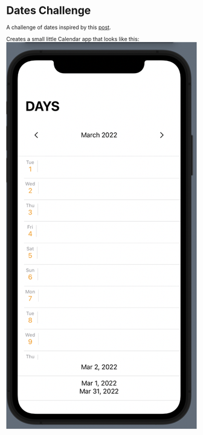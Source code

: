 # Dates Challenge
A challenge of dates inspired by this [post](https://codecrew.codewithchris.com/t/list-of-days-in-current-month/17722/6).

Creates a small little Calendar app that looks like this:
![Dates challenge screenshot](img/datesChallenge.png)

